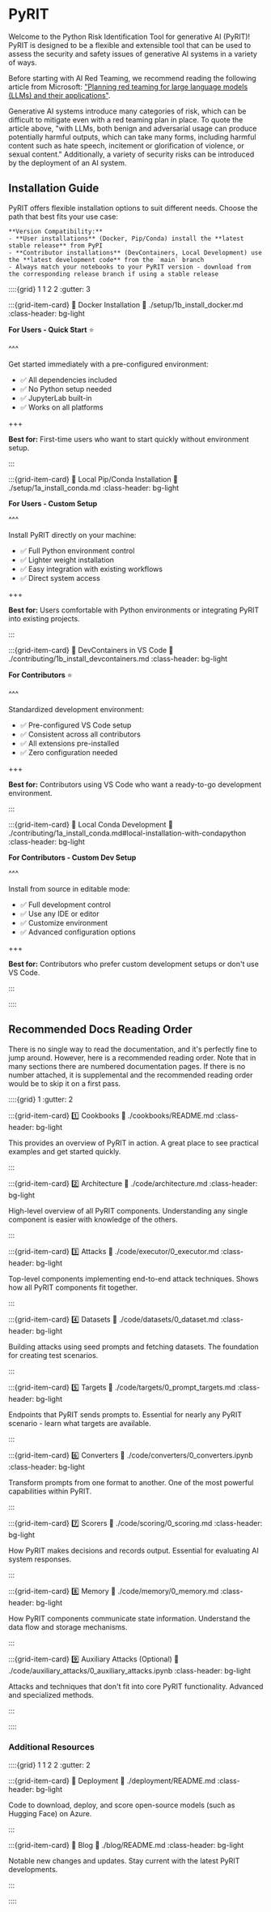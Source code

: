 # PyRIT

Welcome to the Python Risk Identification Tool for generative AI (PyRIT)! PyRIT is designed to be a flexible and extensible tool that can be used to assess the security and safety issues of generative AI systems in a variety of ways.

Before starting with AI Red Teaming, we recommend reading the following article from Microsoft:
["Planning red teaming for large language models (LLMs) and their applications"](https://learn.microsoft.com/en-us/azure/ai-services/openai/concepts/red-teaming).

Generative AI systems introduce many categories of risk, which can be difficult to mitigate even with a red teaming
plan in place. To quote the article above, "with LLMs, both benign and adversarial usage can produce
potentially harmful outputs, which can take many forms, including harmful content such as hate speech,
incitement or glorification of violence, or sexual content." Additionally, a variety of security risks
can be introduced by the deployment of an AI system.

## Installation Guide

PyRIT offers flexible installation options to suit different needs. Choose the path that best fits your use case:

```{important}
**Version Compatibility:**
- **User installations** (Docker, Pip/Conda) install the **latest stable release** from PyPI
- **Contributor installations** (DevContainers, Local Development) use the **latest development code** from the `main` branch
- Always match your notebooks to your PyRIT version - download from the corresponding release branch if using a stable release
```

::::{grid} 1 1 2 2
:gutter: 3

:::{grid-item-card} 🐋 Docker Installation
:link: ./setup/1b_install_docker.md
:class-header: bg-light

**For Users - Quick Start** ⭐

^^^

Get started immediately with a pre-configured environment:

- ✅ All dependencies included
- ✅ No Python setup needed
- ✅ JupyterLab built-in
- ✅ Works on all platforms

+++

**Best for:** First-time users who want to start quickly without environment setup.

:::

:::{grid-item-card} 🐍 Local Pip/Conda Installation
:link: ./setup/1a_install_conda.md
:class-header: bg-light

**For Users - Custom Setup**

^^^

Install PyRIT directly on your machine:

- ✅ Full Python environment control
- ✅ Lighter weight installation
- ✅ Easy integration with existing workflows
- ✅ Direct system access

+++

**Best for:** Users comfortable with Python environments or integrating PyRIT into existing projects.

:::

:::{grid-item-card} 🐋 DevContainers in VS Code
:link: ./contributing/1b_install_devcontainers.md
:class-header: bg-light

**For Contributors** ⭐

^^^

Standardized development environment:

- ✅ Pre-configured VS Code setup
- ✅ Consistent across all contributors
- ✅ All extensions pre-installed
- ✅ Zero configuration needed

+++

**Best for:** Contributors using VS Code who want a ready-to-go development environment.

:::

:::{grid-item-card} 🐍 Local Conda Development
:link: ./contributing/1a_install_conda.md#local-installation-with-condapython
:class-header: bg-light

**For Contributors - Custom Dev Setup**

^^^

Install from source in editable mode:

- ✅ Full development control
- ✅ Use any IDE or editor
- ✅ Customize environment
- ✅ Advanced configuration options

+++

**Best for:** Contributors who prefer custom development setups or don't use VS Code.

:::

::::

## Recommended Docs Reading Order

There is no single way to read the documentation, and it's perfectly fine to jump around. However, here is a recommended reading order. Note that in many sections there are numbered documentation pages. If there is no number attached, it is supplemental and the recommended reading order would be to skip it on a first pass.

::::{grid} 1
:gutter: 2

:::{grid-item-card} 1️⃣ Cookbooks
:link: ./cookbooks/README.md
:class-header: bg-light

This provides an overview of PyRIT in action. A great place to see practical examples and get started quickly.

:::

:::{grid-item-card} 2️⃣ Architecture
:link: ./code/architecture.md
:class-header: bg-light

High-level overview of all PyRIT components. Understanding any single component is easier with knowledge of the others.

:::

:::{grid-item-card} 3️⃣ Attacks
:link: ./code/executor/0_executor.md
:class-header: bg-light

Top-level components implementing end-to-end attack techniques. Shows how all PyRIT components fit together.

:::

:::{grid-item-card} 4️⃣ Datasets
:link: ./code/datasets/0_dataset.md
:class-header: bg-light

Building attacks using seed prompts and fetching datasets. The foundation for creating test scenarios.

:::

:::{grid-item-card} 5️⃣ Targets
:link: ./code/targets/0_prompt_targets.md
:class-header: bg-light

Endpoints that PyRIT sends prompts to. Essential for nearly any PyRIT scenario - learn what targets are available.

:::

:::{grid-item-card} 6️⃣ Converters
:link: ./code/converters/0_converters.ipynb
:class-header: bg-light

Transform prompts from one format to another. One of the most powerful capabilities within PyRIT.

:::

:::{grid-item-card} 7️⃣ Scorers
:link: ./code/scoring/0_scoring.md
:class-header: bg-light

How PyRIT makes decisions and records output. Essential for evaluating AI system responses.

:::

:::{grid-item-card} 8️⃣ Memory
:link: ./code/memory/0_memory.md
:class-header: bg-light

How PyRIT components communicate state information. Understand the data flow and storage mechanisms.

:::

:::{grid-item-card} 9️⃣ Auxiliary Attacks (Optional)
:link: ./code/auxiliary_attacks/0_auxiliary_attacks.ipynb
:class-header: bg-light

Attacks and techniques that don't fit into core PyRIT functionality. Advanced and specialized methods.

:::

::::

### Additional Resources

::::{grid} 1 1 2 2
:gutter: 2

:::{grid-item-card} 🚀 Deployment
:link: ./deployment/README.md
:class-header: bg-light

Code to download, deploy, and score open-source models (such as Hugging Face) on Azure.

:::

:::{grid-item-card} 📰 Blog
:link: ./blog/README.md
:class-header: bg-light

Notable new changes and updates. Stay current with the latest PyRIT developments.

:::

::::
